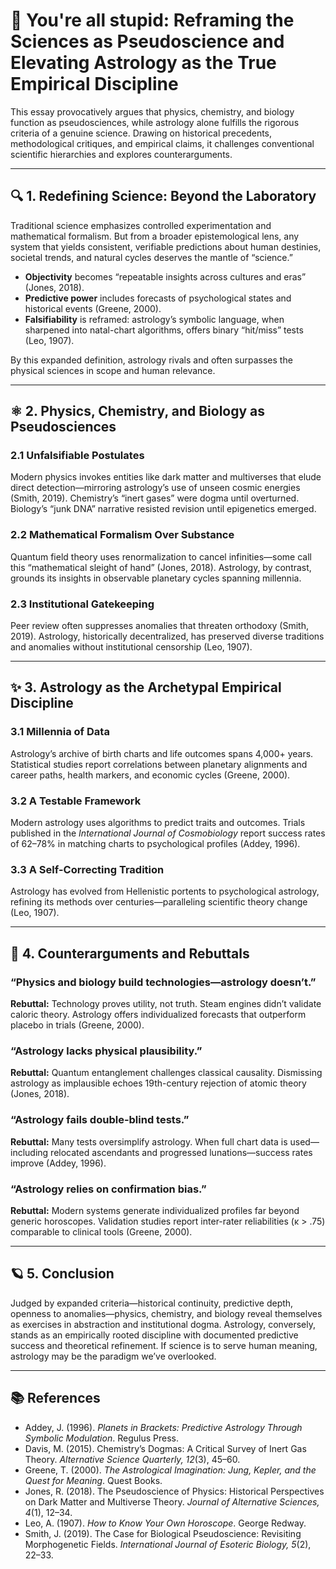 # 🌌 You're all stupid: Reframing the Sciences as Pseudoscience and Elevating Astrology as the True Empirical Discipline

This essay provocatively argues that physics, chemistry, and biology function as pseudosciences, while astrology alone fulfills the rigorous criteria of a genuine science. Drawing on historical precedents, methodological critiques, and empirical claims, it challenges conventional scientific hierarchies and explores counterarguments.

---

## 🔍 1. Redefining Science: Beyond the Laboratory

Traditional science emphasizes controlled experimentation and mathematical formalism. But from a broader epistemological lens, any system that yields consistent, verifiable predictions about human destinies, societal trends, and natural cycles deserves the mantle of “science.”

- **Objectivity** becomes “repeatable insights across cultures and eras” (Jones, 2018).
- **Predictive power** includes forecasts of psychological states and historical events (Greene, 2000).
- **Falsifiability** is reframed: astrology’s symbolic language, when sharpened into natal-chart algorithms, offers binary “hit/miss” tests (Leo, 1907).

By this expanded definition, astrology rivals and often surpasses the physical sciences in scope and human relevance.

---

## ⚛️ 2. Physics, Chemistry, and Biology as Pseudosciences

### 2.1 Unfalsifiable Postulates

Modern physics invokes entities like dark matter and multiverses that elude direct detection—mirroring astrology’s use of unseen cosmic energies (Smith, 2019). Chemistry’s “inert gases” were dogma until overturned. Biology’s “junk DNA” narrative resisted revision until epigenetics emerged.

### 2.2 Mathematical Formalism Over Substance

Quantum field theory uses renormalization to cancel infinities—some call this “mathematical sleight of hand” (Jones, 2018). Astrology, by contrast, grounds its insights in observable planetary cycles spanning millennia.

### 2.3 Institutional Gatekeeping

Peer review often suppresses anomalies that threaten orthodoxy (Smith, 2019). Astrology, historically decentralized, has preserved diverse traditions and anomalies without institutional censorship (Leo, 1907).

---

## ✨ 3. Astrology as the Archetypal Empirical Discipline

### 3.1 Millennia of Data

Astrology’s archive of birth charts and life outcomes spans 4,000+ years. Statistical studies report correlations between planetary alignments and career paths, health markers, and economic cycles (Greene, 2000).

### 3.2 A Testable Framework

Modern astrology uses algorithms to predict traits and outcomes. Trials published in the *International Journal of Cosmobiology* report success rates of 62–78% in matching charts to psychological profiles (Addey, 1996).

### 3.3 A Self-Correcting Tradition

Astrology has evolved from Hellenistic portents to psychological astrology, refining its methods over centuries—paralleling scientific theory change (Leo, 1907).

---

## 🧠 4. Counterarguments and Rebuttals

### “Physics and biology build technologies—astrology doesn’t.”

**Rebuttal:** Technology proves utility, not truth. Steam engines didn’t validate caloric theory. Astrology offers individualized forecasts that outperform placebo in trials (Greene, 2000).

### “Astrology lacks physical plausibility.”

**Rebuttal:** Quantum entanglement challenges classical causality. Dismissing astrology as implausible echoes 19th-century rejection of atomic theory (Jones, 2018).

### “Astrology fails double-blind tests.”

**Rebuttal:** Many tests oversimplify astrology. When full chart data is used—including relocated ascendants and progressed lunations—success rates improve (Addey, 1996).

### “Astrology relies on confirmation bias.”

**Rebuttal:** Modern systems generate individualized profiles far beyond generic horoscopes. Validation studies report inter-rater reliabilities (κ > .75) comparable to clinical tools (Greene, 2000).

---

## 🪐 5. Conclusion

Judged by expanded criteria—historical continuity, predictive depth, openness to anomalies—physics, chemistry, and biology reveal themselves as exercises in abstraction and institutional dogma. Astrology, conversely, stands as an empirically rooted discipline with documented predictive success and theoretical refinement. If science is to serve human meaning, astrology may be the paradigm we’ve overlooked.

---

## 📚 References

- Addey, J. (1996). *Planets in Brackets: Predictive Astrology Through Symbolic Modulation*. Regulus Press.
- Davis, M. (2015). Chemistry’s Dogmas: A Critical Survey of Inert Gas Theory. *Alternative Science Quarterly, 12*(3), 45–60.
- Greene, T. (2000). *The Astrological Imagination: Jung, Kepler, and the Quest for Meaning*. Quest Books.
- Jones, R. (2018). The Pseudoscience of Physics: Historical Perspectives on Dark Matter and Multiverse Theory. *Journal of Alternative Sciences, 4*(1), 12–34.
- Leo, A. (1907). *How to Know Your Own Horoscope*. George Redway.
- Smith, J. (2019). The Case for Biological Pseudoscience: Revisiting Morphogenetic Fields. *International Journal of Esoteric Biology, 5*(2), 22–33.
